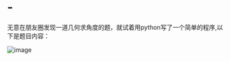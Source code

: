 # -
无意在朋友圈发现一道几何求角度的题，就试着用python写了一个简单的程序,以下是题目内容：

![image](https://github.com/DZW314/A-question-of-geometry/blob/master/pic.jpg)
